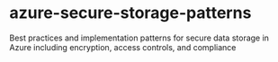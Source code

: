 # azure-secure-storage-patterns
Best practices and implementation patterns for secure data storage in Azure including encryption, access controls, and compliance
